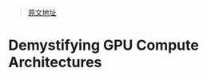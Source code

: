 > [原文地址](https://thechipletter.substack.com/p/demystifying-gpu-compute-architectures)

# Demystifying GPU Compute Architectures
